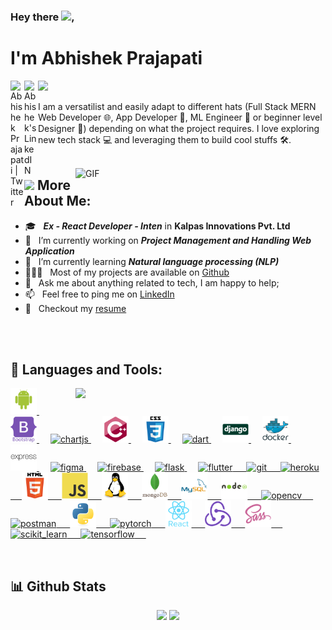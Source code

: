 

### Hey there <img src="https://user-images.githubusercontent.com/42378118/110234147-e3259600-7f4e-11eb-95be-0c4047144dea.gif" width="20">,<br/><h1> I'm Abhishek Prajapati</h1>
<a href="https://twitter.com/AbhishekP_29">
  <img align="left" alt="Abhishek Prajapati | Twitter" width="22px" src="https://raw.githubusercontent.com/peterthehan/peterthehan/master/assets/twitter.svg" />
</a>
<a href="https://www.linkedin.com/in/abhishek-prajapati-19b31b161/">
  <img align="left" alt="Abhishek's LinkedIN" width="22px" src="https://raw.githubusercontent.com/peterthehan/peterthehan/master/assets/linkedin.svg" />
</a>

![](https://visitor-badge.glitch.me/badge?page_id=abhicareer.abhicareer)

I am a versatilist and easily adapt to different hats (Full Stack MERN Web Developer 🌐, App Developer 📱, ML Engineer 🤖 or beginner level Designer 🎨) depending on what the project requires. I love exploring new tech stack 💻 and leveraging them to build cool stuffs 🛠️. 
<br/>
<br/>

<img align="right" alt="GIF" src="https://cdn.dribbble.com/users/330915/screenshots/3587000/media/cf9c914d04e017ab821bab2ee0bb87cb.gif" width="400px" width="400px"/>
  
## <img height="30" src="https://raw.githubusercontent.com/innng/innng/master/assets/kyubey.gif"/> More About Me:
- 🎓 &nbsp; ***Ex - React Developer - Inten*** in **Kalpas Innovations Pvt. Ltd**
- 🔭 &nbsp; I’m currently working on ***Project Management and Handling Web Application***
- 🌱 &nbsp; I’m currently learning ***Natural language processing (NLP)***
- 👨🏻‍💻 &nbsp; Most of my projects are available on [Github](https://github.com/abhicareer?tab=repositories)
- 💬 &nbsp; Ask me about anything related to tech, I am happy to help;
- 📫 &nbsp; Feel free to ping me on [LinkedIn](https://www.linkedin.com/in/abhishek-prajapati-19b31b161/)
- 📝 &nbsp; Checkout my [resume](https://drive.google.com/file/d/1OmM6HHL2uYu7zX2vEwJUX4VuPt2SrSl1/view?usp=sharing)

<br>

<br/>


## 🔨 Languages and Tools:
<img align="right" src = "https://github-readme-stats.vercel.app/api/top-langs/?username=abhicareer&hide=TeX&layout=compact" width = 400>

<p align="left"> <a href="https://developer.android.com" target="_blank"> <img src="https://raw.githubusercontent.com/devicons/devicon/master/icons/android/android-original-wordmark.svg" alt="android" width="42px" height="42px"/> </a> 
&emsp;
<a href="https://getbootstrap.com" target="_blank"> <img src="https://raw.githubusercontent.com/devicons/devicon/master/icons/bootstrap/bootstrap-plain-wordmark.svg" alt="bootstrap" width="42px" height="42px"/> </a> 
&emsp;
<a href="https://www.chartjs.org" target="_blank"> <img src="https://www.chartjs.org/media/logo-title.svg" alt="chartjs" width="42px" height="42px"/> </a> 
&emsp;
<a href="https://www.w3schools.com/cpp/" target="_blank"> <img src="https://raw.githubusercontent.com/devicons/devicon/master/icons/cplusplus/cplusplus-original.svg" alt="cplusplus" width="42px" height="42px"/> </a> 
&emsp; <a href="https://www.w3schools.com/css/" target="_blank"> <img src="https://raw.githubusercontent.com/devicons/devicon/master/icons/css3/css3-original-wordmark.svg" alt="css3" width="42px" height="42px"/> </a> 
&emsp; <a href="https://dart.dev" target="_blank"> <img src="https://www.vectorlogo.zone/logos/dartlang/dartlang-icon.svg" alt="dart" width="42px" height="42px"/> </a> 
&emsp; <a href="https://www.djangoproject.com/" target="_blank"> <img src="https://raw.githubusercontent.com/devicons/devicon/master/icons/django/django-original.svg" alt="django" width="42px" height="42px"/> </a> 
&emsp; <a href="https://www.docker.com/" target="_blank"> <img src="https://raw.githubusercontent.com/devicons/devicon/master/icons/docker/docker-original-wordmark.svg" alt="docker" width="42px" height="42px"/> </a> 
&emsp; <a href="https://expressjs.com" target="_blank"> <img color="white" src="https://raw.githubusercontent.com/devicons/devicon/master/icons/express/express-original-wordmark.svg" alt="express" width="42px" height="42px"/> </a> 
&emsp; <a href="https://www.figma.com/" target="_blank"> <img src="https://www.vectorlogo.zone/logos/figma/figma-icon.svg" alt="figma" width="42px" height="42px"/> </a> 
&emsp; <a href="https://firebase.google.com/" target="_blank"> <img src="https://www.vectorlogo.zone/logos/firebase/firebase-icon.svg" alt="firebase" width="42px" height="42px"/> </a> 
&emsp; <a href="https://flask.palletsprojects.com/" target="_blank"> <img src="https://www.vectorlogo.zone/logos/pocoo_flask/pocoo_flask-icon.svg" alt="flask" width="42px" height="42px"/> </a> 
&emsp; </a> <a href="https://flutter.dev" target="_blank"> <img src="https://www.vectorlogo.zone/logos/flutterio/flutterio-icon.svg" alt="flutter" width="42px" height="42px"/> 
&emsp; </a> <a href="https://git-scm.com/" target="_blank"> <img src="https://www.vectorlogo.zone/logos/git-scm/git-scm-icon.svg" alt="git" width="42px" height="42px"/> 
&emsp; </a>  <a href="https://heroku.com" target="_blank"> <img src="https://www.vectorlogo.zone/logos/heroku/heroku-icon.svg" alt="heroku" width="42px" height="42px"/> 
&emsp; </a> <a href="https://www.w3.org/html/" target="_blank"> <img src="https://raw.githubusercontent.com/devicons/devicon/master/icons/html5/html5-original-wordmark.svg" alt="html5" width="42px" height="42px"/> &emsp; </a> 
 <a href="https://developer.mozilla.org/en-US/docs/Web/JavaScript" target="_blank"> <img src="https://raw.githubusercontent.com/devicons/devicon/master/icons/javascript/javascript-original.svg" alt="javascript" width="42px" height="42px"/> &emsp; </a>  <a href="https://www.linux.org/" target="_blank"> <img src="https://raw.githubusercontent.com/devicons/devicon/master/icons/linux/linux-original.svg" alt="linux" width="42px" height="42px"/> &emsp; </a> 
 <a href="https://www.mongodb.com/" target="_blank"> <img src="https://raw.githubusercontent.com/devicons/devicon/master/icons/mongodb/mongodb-original-wordmark.svg" alt="mongodb" width="42px" height="42px"/> &emsp; </a> 
  <a href="https://www.mysql.com/" target="_blank"> <img src="https://raw.githubusercontent.com/devicons/devicon/master/icons/mysql/mysql-original-wordmark.svg" alt="mysql" width="42px" height="42px"/> &emsp; </a> 
  <a href="https://nodejs.org" target="_blank"> <img src="https://raw.githubusercontent.com/devicons/devicon/master/icons/nodejs/nodejs-original-wordmark.svg" alt="nodejs" width="42px" height="42px"/> &emsp; </a> 
  <a href="https://opencv.org/" target="_blank"> <img src="https://www.vectorlogo.zone/logos/opencv/opencv-icon.svg" alt="opencv" width="42px" height="42px"/> &emsp; </a> 
  <a href="https://postman.com" target="_blank"> <img src="https://www.vectorlogo.zone/logos/getpostman/getpostman-icon.svg" alt="postman" width="42px" height="42px"/> &emsp; </a> 
  <a href="https://www.python.org" target="_blank"> <img src="https://raw.githubusercontent.com/devicons/devicon/master/icons/python/python-original.svg" alt="python" width="42px" height="42px"/> &emsp; </a> 
  <a href="https://pytorch.org/" target="_blank"> <img src="https://www.vectorlogo.zone/logos/pytorch/pytorch-icon.svg" alt="pytorch" width="42px" height="42px"/> &emsp; </a> 
  <a href="https://reactjs.org/" target="_blank"> <img src="https://raw.githubusercontent.com/devicons/devicon/master/icons/react/react-original-wordmark.svg" alt="react" width="42px" height="42px"/> &emsp; </a> 
  <a href="https://redux.js.org" target="_blank"> <img src="https://raw.githubusercontent.com/devicons/devicon/master/icons/redux/redux-original.svg" alt="redux" width="42px" height="42px"/> &emsp; </a> 
  <a href="https://sass-lang.com" target="_blank"> <img src="https://raw.githubusercontent.com/devicons/devicon/master/icons/sass/sass-original.svg" alt="sass" width="42px" height="42px"/> &emsp; </a> 
  <a href="https://scikit-learn.org/" target="_blank"> <img src="https://upload.wikimedia.org/wikipedia/commons/0/05/Scikit_learn_logo_small.svg" alt="scikit_learn" width="42px" height="42px"/> &emsp; </a> 
  <a href="https://www.tensorflow.org" target="_blank"> <img src="https://www.vectorlogo.zone/logos/tensorflow/tensorflow-icon.svg" alt="tensorflow" width="42px" height="42px"/> &emsp; </a> 
  </p>

<br>


## 📊 Github Stats


<p align = "center">
  <img src = "https://github-readme-stats.vercel.app/api?username=abhicareer&show_icons=truer" width = 400>
  <img src = "https://github-readme-streak-stats.herokuapp.com?user=abhicareer&hide_border=true" width = 400>
</p>
